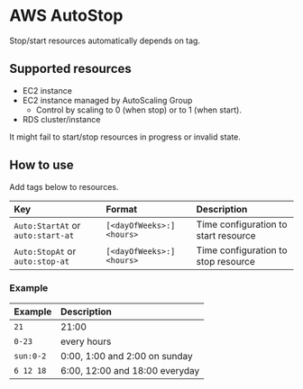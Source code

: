 # AWS AutoStop

Stop/start resources automatically depends on tag.

## Supported resources

- EC2 instance
- EC2 instance managed by AutoScaling Group
  - Control by scaling to 0 (when stop) or to 1 (when start).
- RDS cluster/instance

It might fail to start/stop resources in progress or invalid state.

## How to use

Add tags below to resources.

|Key|Format|Description|
|:--|:--|:--|
|`Auto:StartAt` or `auto:start-at`|`[<dayOfWeeks>:]<hours>`|Time configuration to start resource|
|`Auto:StopAt` or `auto:stop-at`|`[<dayOfWeeks>:]<hours>`|Time configuration to stop resource|

### Example

|Example|Description|
|:--|:--|
|`21`|21:00|
|`0-23`|every hours|
|`sun:0-2`|0:00, 1:00 and 2:00 on sunday|
|`6 12 18`|6:00, 12:00 and 18:00 everyday|
